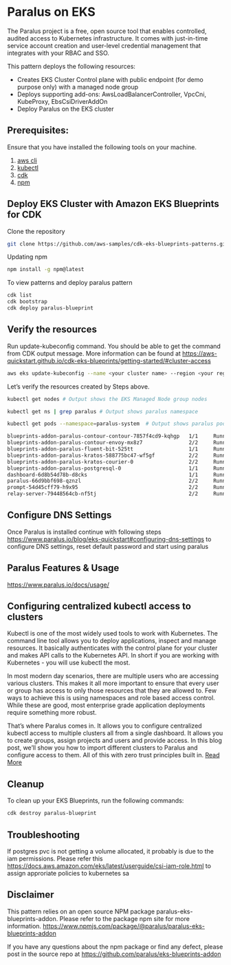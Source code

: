 # Paralus on EKS
The Paralus project is a free, open source tool that enables controlled, audited access to Kubernetes infrastructure. It comes with just-in-time service account creation and user-level credential management that integrates with your RBAC and SSO. 

This pattern deploys the following resources:

- Creates EKS Cluster Control plane with public endpoint (for demo purpose only) with a managed node group
- Deploys supporting add-ons:  AwsLoadBalancerController, VpcCni, KubeProxy, EbsCsiDriverAddOn
- Deploy Paralus on the EKS cluster


## Prerequisites:

Ensure that you have installed the following tools on your machine.

1. [aws cli](https://docs.aws.amazon.com/cli/latest/userguide/install-cliv2.html)
2. [kubectl](https://Kubernetes.io/docs/tasks/tools/)
3. [cdk](https://docs.aws.amazon.com/cdk/v2/guide/getting_started.html#getting_started_install)
4. [npm](https://docs.npmjs.com/cli/v8/commands/npm-install)



## Deploy EKS Cluster with Amazon EKS Blueprints for CDK

Clone the repository

```sh
git clone https://github.com/aws-samples/cdk-eks-blueprints-patterns.git
```

Updating npm

```sh
npm install -g npm@latest
```

To view patterns and deploy paralus pattern

```sh
cdk list
cdk bootstrap
cdk deploy paralus-blueprint
```


## Verify the resources

Run update-kubeconfig command. You should be able to get the command from CDK output message. More information can be found at https://aws-quickstart.github.io/cdk-eks-blueprints/getting-started/#cluster-access
```sh
aws eks update-kubeconfig --name <your cluster name> --region <your region> --role-arn arn:aws:iam::378123694894:role/paralus-blueprint-paralusblueprintMastersRoleF3287-EI3XEBO1107B
```

Let’s verify the resources created by Steps above.
```sh
kubectl get nodes # Output shows the EKS Managed Node group nodes

kubectl get ns | grep paralus # Output shows paralus namespace

kubectl get pods --namespace=paralus-system  # Output shows paralus pods

blueprints-addon-paralus-contour-contour-7857f4cd9-kqhgp   1/1     Running                 
blueprints-addon-paralus-contour-envoy-mx8z7               2/2     Running                 
blueprints-addon-paralus-fluent-bit-525tt                  1/1     Running                 
blueprints-addon-paralus-kratos-588775bc47-wf5gf           2/2     Running                 
blueprints-addon-paralus-kratos-courier-0                  2/2     Running                 
blueprints-addon-paralus-postgresql-0                      1/1     Running                 
dashboard-6d8b54d78b-d8cks                                 1/1     Running                 
paralus-66d9bbf698-qznzl                                   2/2     Running                 
prompt-54d45cff79-h9x95                                    2/2     Running   
relay-server-79448564cb-nf5tj                              2/2     Running              
```

## Configure DNS Settings 
Once Paralus is installed continue with following steps https://www.paralus.io/blog/eks-quickstart#configuring-dns-settings to configure DNS settings, reset default password and start using paralus

## Paralus Features & Usage 
https://www.paralus.io/docs/usage/

## Configuring centralized kubectl access to clusters
Kubectl is one of the most widely used tools to work with Kubernetes. The command line tool allows you to deploy applications, inspect and manage resources. It basically authenticates with the control plane for your cluster and makes API calls to the Kubernetes API. In short if you are working with Kubernetes - you will use kubectl the most.

In most modern day scenarios, there are multiple users who are accessing various clusters. This makes it all more important to ensure that every user or group has access to only those resources that they are allowed to. Few ways to achieve this is using namespaces and role based access control. While these are good, most enterprise grade application deployments require something more robust.

That’s where Paralus comes in. It allows you to configure centralized kubectl access to multiple clusters all from a single dashboard. It allows you to create groups, assign projects and users and provide access. In this blog post, we’ll show you how to import different clusters to Paralus and configure access to them. All of this with zero trust principles built in. [Read More](https://www.paralus.io/blog/centralized-kubectl-access#the-use-case)

## Cleanup

To clean up your EKS Blueprints, run the following commands:


```sh
cdk destroy paralus-blueprint 

```

## Troubleshooting
If postgres pvc is not getting a volume allocated, it probably is due to the iam permissions. Please refer this https://docs.aws.amazon.com/eks/latest/userguide/csi-iam-role.html to assign approriate policies to kubernetes sa

## Disclaimer 
This pattern relies on an open source NPM package paralus-eks-blueprints-addon. Please refer to the package npm site for more information.
https://www.npmjs.com/package/@paralus/paralus-eks-blueprints-addon

If you have any questions about the npm package or find any defect, please post in the source repo at 
https://github.com/paralus/eks-blueprints-addon
